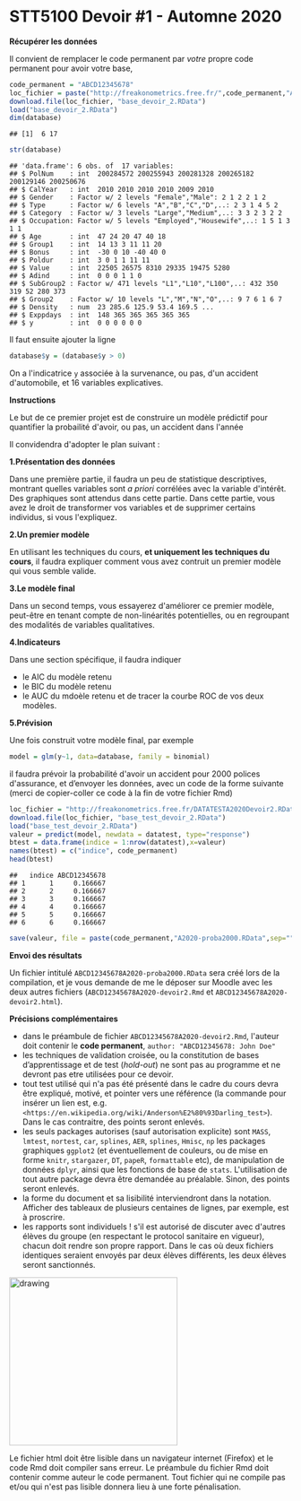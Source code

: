 STT5100 Devoir \#1 - Automne 2020
================


**Récupérer les données**

Il convient de remplacer le code permanent par *votre* propre code permanent pour avoir votre base,

``` r
code_permanent = "ABCD12345678"
loc_fichier = paste("http://freakonometrics.free.fr/",code_permanent,"A2020Devoir2.RData",sep="")
download.file(loc_fichier, "base_devoir_2.RData")
load("base_devoir_2.RData")
dim(database)
```

    ## [1]  6 17

``` r
str(database)
```

    ## 'data.frame': 6 obs. of  17 variables:
    ## $ PolNum    : int  200284572 200255943 200281328 200265182 200129146 200250676
    ## $ CalYear   : int  2010 2010 2010 2010 2009 2010
    ## $ Gender    : Factor w/ 2 levels "Female","Male": 2 1 2 2 1 2
    ## $ Type      : Factor w/ 6 levels "A","B","C","D",..: 2 3 1 4 5 2
    ## $ Category  : Factor w/ 3 levels "Large","Medium",..: 3 3 2 3 2 2
    ## $ Occupation: Factor w/ 5 levels "Employed","Housewife",..: 1 5 1 3 1 1
    ## $ Age       : int  47 24 20 47 40 18
    ## $ Group1    : int  14 13 3 11 11 20
    ## $ Bonus     : int  -30 0 10 -40 40 0
    ## $ Poldur    : int  3 0 1 1 11 11
    ## $ Value     : int  22505 26575 8310 29335 19475 5280
    ## $ Adind     : int  0 0 0 1 1 0
    ## $ SubGroup2 : Factor w/ 471 levels "L1","L10","L100",..: 432 350 319 52 280 373
    ## $ Group2    : Factor w/ 10 levels "L","M","N","O",..: 9 7 6 1 6 7
    ## $ Density   : num  23 285.6 125.9 53.4 169.5 ...
    ## $ Exppdays  : int  148 365 365 365 365 365
    ## $ y         : int  0 0 0 0 0 0

Il faut ensuite ajouter la ligne

``` r
database$y = (database$y > 0)
```

On a l'indicatrice `y` associée à la survenance, ou pas, d'un accident d'automobile, et 16 variables explicatives. 

**Instructions**

Le but de ce premier projet est de construire un
modèle prédictif pour quantifier la probailité d'avoir, ou pas, un accident dans l'année

Il convidendra d'adopter le plan suivant :

**1.Présentation des données**

Dans une première partie, il faudra un peu de statistique descriptives, montrant quelles variables sont *a priori* corrélées avec la variable d'intérêt. Des graphiques sont attendus dans cette partie. Dans cette partie, vous avez le droit de transformer vos variables et de supprimer certains individus, si vous l'expliquez.

**2.Un premier modèle**

En utilisant les techniques du cours, **et uniquement les techniques du cours**, il faudra expliquer comment vous avez contruit un premier modèle qui vous semble valide.

**3.Le modèle final**

Dans un second temps, vous essayerez d'améliorer ce premier modèle, peut-être en tenant compte de non-linéarités potentielles, ou en regroupant des modalités de variables qualitatives. 

**4.Indicateurs**

Dans une section spécifique, il faudra indiquer
* le AIC du modèle retenu
* le BIC du modèle retenu
* le AUC du mdoèle retenu
et de tracer la courbe ROC de vos deux modèles.

**5.Prévision**

Une fois construit votre modèle final, par exemple

``` r
model = glm(y~1, data=database, family = binomial)
```

il faudra prévoir la probabilité d'avoir un accident pour 2000 polices d'assurance, et
d’envoyer les données, avec un code de la forme suivante (merci de
copier-coller ce code à la fin de votre fichier
Rmd)

``` r
loc_fichier = "http://freakonometrics.free.fr/DATATESTA2020Devoir2.RData"
download.file(loc_fichier, "base_test_devoir_2.RData")
load("base_test_devoir_2.RData")
valeur = predict(model, newdata = datatest, type="response")
btest = data.frame(indice = 1:nrow(datatest),x=valeur)
names(btest) = c("indice", code_permanent)
head(btest)
```

    ##   indice ABCD12345678
    ## 1      1     0.166667
    ## 2      2     0.166667
    ## 3      3     0.166667
    ## 4      4     0.166667
    ## 5      5     0.166667
    ## 6      6     0.166667

``` r
save(valeur, file = paste(code_permanent,"A2020-proba2000.RData",sep=""))
```

**Envoi des résultats**

Un fichier intitulé `ABCD12345678A2020-proba2000.RData` sera créé lors de la compilation, et je
vous demande de me le déposer sur Moodle avec les deux autres fichiers (`ABCD12345678A2020-devoir2.Rmd` et `ABCD12345678A2020-devoir2.html`). 

**Précisions complémentaires**

* dans le préambule de fichier `ABCD12345678A2020-devoir2.Rmd`, l'auteur doit contenir le **code permanent**, `author: "ABCD12345678: John Doe"`
* les techniques de validation croisée, ou la constitution de bases d’apprentissage et de test (*hold-out*) ne sont pas au programme et ne devront pas etre utilisées pour ce devoir.
* tout test utilisé qui n'a pas été présenté dans le cadre du cours devra être expliqué, motivé, et pointer vers une référence (la commande pour insérer un lien est, e.g. `<https://en.wikipedia.org/wiki/Anderson%E2%80%93Darling_test>`). Dans le cas contraitre, des points seront enlevés.
* les seuls packages autorises (sauf autorisation explicite) sont `MASS`, `lmtest`, `nortest`, `car`, `splines`, `AER`, `splines`, `Hmisc`, `np` les packages graphiques `ggplot2` (et éventuellement de couleurs, ou de mise en forme `knitr`, `stargazer`, `DT`, `papeR`, `formattable` etc), de manipulation de données `dplyr`, ainsi que les fonctions de base de `stats`. L'utilisation de tout autre package devra être demandée au préalable. Sinon, des points seront enlevés.
* la forme du document et sa lisibilité interviendront dans la notation. Afficher des tableaux de plusieurs centaines de lignes, par exemple, est à proscrire.
* les rapports sont individuels ! s'il est autorisé de discuter avec d'autres élèves du groupe (en respectant le protocol sanitaire en vigueur), chacun doit rendre son propre rapport. Dans le cas où deux fichiers identiques seraient envoyés par deux élèves différents, les deux élèves seront sanctionnés.

<img src="https://github.com/freakonometrics/STT5100/blob/master/archives/A2018/obviously.png" alt="drawing" width="300" align=right/>

Le fichier html doit être lisible dans un navigateur internet (Firefox) et le code Rmd doit compiler sans erreur. Le préambule du fichier Rmd doit contenir comme auteur le code permanent. Tout fichier qui ne compile pas et/ou qui n'est pas lisible donnera lieu à une forte pénalisation.


